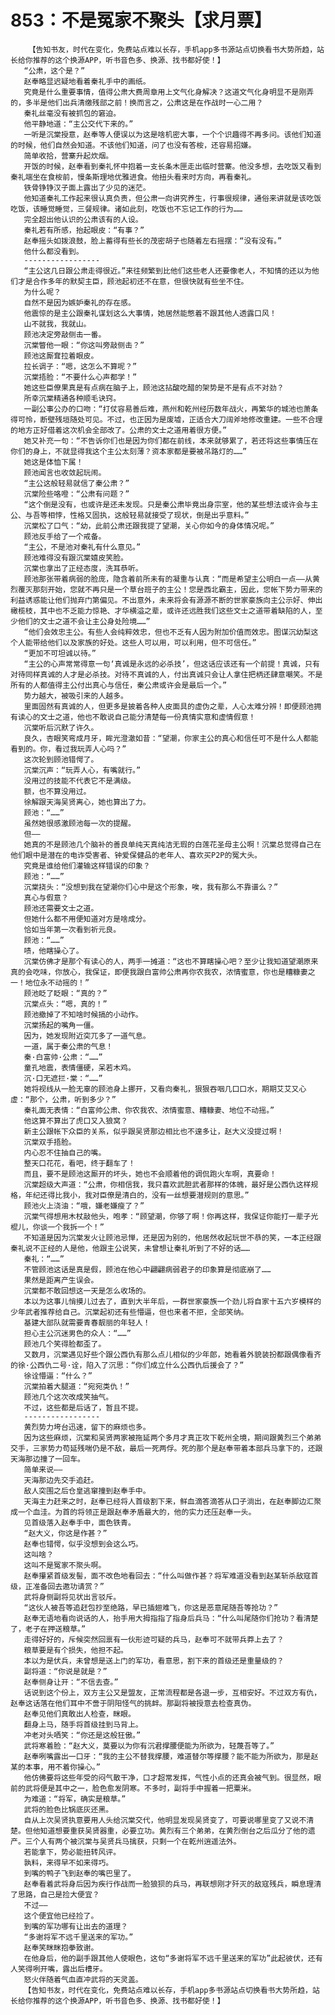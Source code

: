 # 853：不是冤家不聚头【求月票】
        【告知书友，时代在变化，免费站点难以长存，手机app多书源站点切换看书大势所趋，站长给你推荐的这个换源APP，听书音色多、换源、找书都好使！】
       “公肃，这个是？”
       赵奉略显迟疑地看着秦礼手中的画纸。
       究竟是什么重要事情，值得公肃大费周章用上文气化身解决？这道文气化身明显不是刚弄的，多半是他们出兵清缴残部之前！换而言之，公肃这是在作战时一心二用？
       秦礼丝毫没有被抓包的窘迫。
       他平静地道：“主公交代下来的。”
       一听是沉棠授意，赵奉等人便误以为这是啥机密大事，一个个识趣得不再多问。该他们知道的时候，他们自然会知道。不该他们知道，问了也没有答桉，还容易招嫌。
       简单收拾，营寨升起炊烟。
       开饭的时候，赵奉看到秦礼怀中抱着一支长条木匣走出临时营寨。他没多想，去吃饭又看到秦礼端坐在食桉前，慢条斯理地优雅进食。他扭头看来时方向，再看秦礼。
       铁骨铮铮汉子面上露出了少见的迷茫。
       他知道秦礼工作起来很认真负责，但公肃一向讲究养生，行事很规律，通俗来讲就是该吃饭吃饭，该睡觉睡觉，三餐规律。诸如此刻，吃饭也不忘记工作的行为……
       完全超出他认识的公肃该有的人设。
       秦礼若有所感，抬起眼皮：“有事？”
       赵奉摇头如拨浪鼓，脸上蓄得有些长的茂密胡子也随着左右摇摆：“没有没有。”
       他什么都没看到。
       -----------------
       “主公这几日跟公肃走得很近。”来往频繁到比他们这些老人还要像老人，不知情的还以为他们才是合作多年的默契主臣，顾池起初还不在意，但很快就有些坐不住。
       为什么呢？
       自然不是因为嫉妒秦礼的存在感。
       他震惊的是主公跟秦礼谋划这么大事情，她居然能憋着不跟其他人透露口风！
       山不就我，我就山。
       顾池决定旁敲侧击一番。
       沉棠瞥他一眼：“你这叫旁敲侧击？”
       顾池这厮耷拉着眼皮。
       拉长调子：“嗯，这怎么不算呢？”
       沉棠捂脸：“不要什么心声都学！”
       她这些臣僚果真是有点病在脑子上，顾池这拈酸吃醋的架势是不是有点不对劲？
       所幸沉棠精通各种顺毛诀窍。
       一副公事公办的口吻：“打仗容易善后难，燕州和乾州经历数年战火，再繁华的城池也萧条得可怜，断壁残垣随处可见。不过，也正因为是废墟，正适合大刀阔斧地修改重建。一些不合理的地方正好借着这次机会全部改了。公肃的文士之道用着很方便。”
       她又补充一句：“不告诉你们也是因为你们都在前线，本来就够累了，若还将这些事情压在你们的身上，不就显得我这个主公太刻薄？资本家都是要被吊路灯的……”
       她这是体恤下属！
       顾池闻言也收敛起玩闹。
       “主公这般轻易就信了秦公肃？”
       沉棠险些咯噔：“公肃有问题？”
       “这个倒是没有，也或许是还未发现。只是秦公肃毕竟出身宗室，他的某些想法或许会与主公、与吾等相悖，性格又固执，这般轻易就接受了现状，倒是出乎意料。”
       沉棠松了口气：“幼，此前公肃还跟我提了望潮，关心你如今的身体情况呢。”
       顾池反手给了一个戒备。
       “主公，不是池对秦礼有什么意见。”
       顾池难得没有跟沉棠嬉皮笑脸。
       沉棠也拿出了正经态度，洗耳恭听。
       顾池那张带着病弱的脸庞，隐含着前所未有的凝重与认真：“而是希望主公明白一点——从黄烈覆灭那刻开始，您就不再只是一个草台班子的主公！您是西北霸主，因此，您帐下势力带来的利益诱惑能让他们抛弃门第偏见。不出意外，未来将会有源源不断的世家豪族向主公示好、伸出橄榄枝，其中也不乏能力惊艳、才华横溢之辈，或许还远胜我们这些文士之道带着缺陷的人，至少他们的文士之道不会让主公身处险境……”
       “他们会效忠主公。有些人会纯粹效忠，但也不乏有人因为附加价值而效忠。图谋沉幼梨这个人能带给他们以及家族的好处。这些人可以用，可以利用，但不可信任。”
       “更加不可坦诚以待。”
       “主公的心声常常得意一句‘真诚是永远的必杀技’，但这话应该还有一个前提！真诚，只有对待同样真诚的人才是必杀技。对待不真诚的人，付出真诚只会让人拿住把柄还肆意嘲笑。不是所有的人都值得主公付出真心与信任，秦公肃或许会是最后一个。”
       势力越大，被吸引来的人越多。
       里面固然有真诚的人，但更多是披着各种人皮面具的虚伪之辈，人心太难分辨！即便顾池拥有读心的文士之道，他也不敢说自己能分清楚每一份真情实意和虚情假意！
       沉棠听后沉默了许久。
       良久，杏眼笑弯成月牙，眸光澄澈如昔：“望潮，你家主公的真心和信任可不是什么人都能看到的。你，看过我玩弄人心吗？”
       这次轮到顾池错愕了。
       沉棠沉声：“玩弄人心，有嘴就行。”
       没用过的技能不代表它不是满级。
       额，也不算没用过。
       徐解跟天海吴贤离心，她也算出了力。
       顾池：“……”
       虽然她很感激顾池每一次的提醒。
       但——
       她真的不是顾池几个脑补的善良单纯天真纯洁无瑕的白莲花圣母主公啊！沉棠总觉得自己在他们眼中是潜在的电诈受害者、钟爱保健品的老年人、喜欢买P2P的冤大头。
       究竟是谁给他们灌输这样错误的印象？
       顾池：“……”
       沉棠挠头：“没想到我在望潮你们心中是这个形象，唉，我有那么不靠谱么？”
       真心与假意？
       顾池还需要文士之道。
       但她什么都不用便知道对方是啥成分。
       恰如当年第一次看到祈元良。
       顾池：“……”
       啧，他瞎操心了。
       沉棠仿佛才是那个有读心的人，两手一摊道：“这也不算瞎操心吧？至少让我知道望潮原来真的会吃味，你放心，我保证，即便我跟白富帅公肃再你农我农，浓情蜜意，你也是糟糠妻之一！地位永不动摇的！”
       顾池眨了眨眼：“真的？”
       沉棠点头：“嗯，真的！”
       顾池撤掉了不知啥时候搞的小动作。
       沉棠扬起的嘴角一僵。
       因为，她发现附近突兀多了一道气息。
       一道，属于秦公肃的气息！
       秦·白富帅·公肃：“……”
       童孔地震，表情僵硬，呆若木鸡。
       沉·口无遮拦·棠：“……”
       她将视线从一脸无辜的顾池身上挪开，又看向秦礼，狠狠吞咽几口口水，期期艾艾又心虚：“那个，公肃，听到多少？”
       秦礼面无表情：“白富帅公肃、你农我农、浓情蜜意、糟糠妻、地位不动摇。”
       他这算不算出了虎口又入狼窝？
       新主公跟帐下众臣的关系，似乎跟吴贤那边相比也不遑多让，赵大义没提过啊！
       沉棠双手捂脸。
       内心忍不住抽自己的嘴。
       整天口花花，看吧，终于翻车了！
       而且，要不是顾池这厮开的坏头，她也不会顺着他的调侃跑火车啊，真要命！
       沉棠超级大声道：“公肃，你相信我，我只喜欢武胆武者那样的体魄，最好是公西仇这样规格，年纪还得比我小，我对臣僚是清白的，没有一丝想要潜规则的意思。”
       顾池火上浇油：“哦，嫌老嫌瘦了？”
       沉棠气得想用木杖敲他头，咆孝：“顾望潮，你够了啊！你再这样，我保证你能打一辈子光棍儿，你谈一个我拆一个！”
       不知道是因为沉棠发火让顾池忌惮，还是因为别的，他居然收起玩世不恭的笑，一本正经跟秦礼说不正经的人是他，他跟主公说笑，未曾想让秦礼听到了不好的话……
       秦礼：“……”
       不管顾池这话是真是假，顾池在他心中翩翩病弱君子的印象算是彻底崩了……
       果然是距离产生误会。
       沉棠都不敢回想这一天是怎么收场的。
       本以为这事儿悄摸儿过去了，直到大半年后，一群世家豪族一个劲儿将自家十五六岁模样的少年武者推荐给自己。沉棠起初还有些懵逼，但也来者不拒，全部笑纳。
       基建大部队就需要青春靓丽的年轻人！
       担心主公沉迷男色的众人：“……”
       顾池几个笑得脸都歪了。
       又数月，沉棠遇见好些个跟公西仇有那么点儿相似的少年郎，她看着外貌装扮都跟偶像看齐的徐·公西仇二号·诠，陷入了沉思：“你们成立什么公西仇后援会了？”
       徐诠懵逼：“什么？”
       沉棠拍着大腿道：“宛宛类仇！”
       顾池几个这次改成笑抽气。
       不过，这些都是后话了，暂且不提。
       -----------------
       黄烈势力垮台迅速，留下的麻烦也多。
       因为这些麻烦，沉棠和吴贤两家被拖延两个多月才真正攻下乾州全境，期间跟黄烈三个弟弟交手，三家势力苟延残喘仍是不敌，最后一死两俘。死的那个是赵奉带着本部兵马拿下的，还跟天海那边撞了一回车。
       简单来说——
       天海那边先交手追赶。
       敌人突围之后仓皇逃窜撞到赵奉手中。
       天海主力赶来之时，赵奉已经将人首级割下来，鲜血滴答滴答从口子淌出，在赵奉脚边汇聚成一个血洼。为首的将领正是跟赵奉矛盾最大的，他的实力还压赵奉一头。
       见首级落入赵奉手中，面色铁青。
       “赵大义，你这是作甚？”
       赵奉也错愕，似乎没想到会这么巧。
       这叫啥？
       这叫不是冤家不聚头啊。
       赵奉攥紧首级发髻，面不改色地看回去：“什么叫做作甚？将军难道没看到赵某斩杀敌寇首级，正准备回去邀功请赏？”
       武将身侧副将见状出言驳斥。
       “这伙人被吾等追赶包抄至绝路，早已插翅难飞，你这是恶意尾随吾等抢功？”
       赵奉无语地看向说话的人，抬手用大拇指指了指身后兵马：“什么叫尾随你们抢功？看清楚了，老子在押送粮草。”
       走得好好的，斥候突然回禀有一伙形迹可疑的兵马，赵奉可不就带兵莽上去了？
       粮草要是有个损失，他担不起。
       本以为是伏兵，未曾想是送上门的军功，看意思，割下来的首级还是重量级的？
       副将道：“你说是就是？”
       赵奉侧身让开：“不信去查。”
       话说到这个份上，双方主公又是盟友，正常流程都是各退一步，互相安好。不过双方有仇，赵奉这话落在他们耳中不啻于阴阳怪气的挑衅。那副将被授意去检查真伪。
       赵奉见他们真敢出人检查，眯眼。
       翻身上马，随手将首级挂到马背上。
       冲老对头哂笑：“你还是这般狂傲。”
       武将寒着脸：“赵大义，莫要以为你有沉君撑腰便能为所欲为，轻蔑吾等了。”
       赵奉咧嘴露出一口牙：“我的主公不替我撑腰，难道替尔等撑腰？能不能为所欲为，那是赵某的本事，用不着你操心。”
       他仿佛要将这些年受的闷气散干净，口才超常发挥，气性小点的还真会被气到。很显然，眼前的武将便是其中之一，脸色愈发阴寒。不多时，副将手中握着一把粟米。
       为难道：“将军，确实是粮草。”
       武将的脸色比锅底灰还黑。
       自从上次吴贤执意要用人头给沉棠交代，他明显发现吴贤变了，可要说哪里变了又说不清楚。但他知道想要重获吴贤器重，必要立功。黄烈有三个弟弟，在黄烈倒台之后瓜分了他的遗产。三个人有两个被沉棠与吴贤兵马擒获，只剩一个在乾州逍遥法外。
       若能拿下，势必能扭转风评。
       孰料，来得早不如来得巧。
       到嘴的鸭子飞到赵奉的嘴巴里了。
       赵奉看着武将身后因为疾行作战而一脸狼狈的兵马，再联想刚才歼灭的敌寇残兵，瞬息理清了思路，自己是捡大便宜？
       不过——
       这个便宜他已经捡了。
       到嘴的军功哪有让出去的道理？
       “多谢将军不远千里送来的军功。”
       赵奉笑眯眯抱拳致谢。
       在他身后，他的副手跟其他人使眼色，这句“多谢将军不远千里送来的军功”此起彼伏，还有人笑得咧开嘴，露出后槽牙。
       怒火伴随着气血直冲武将的天灵盖。
       【告知书友，时代在变化，免费站点难以长存，手机app多书源站点切换看书大势所趋，站长给你推荐的这个换源APP，听书音色多、换源、找书都好使！】